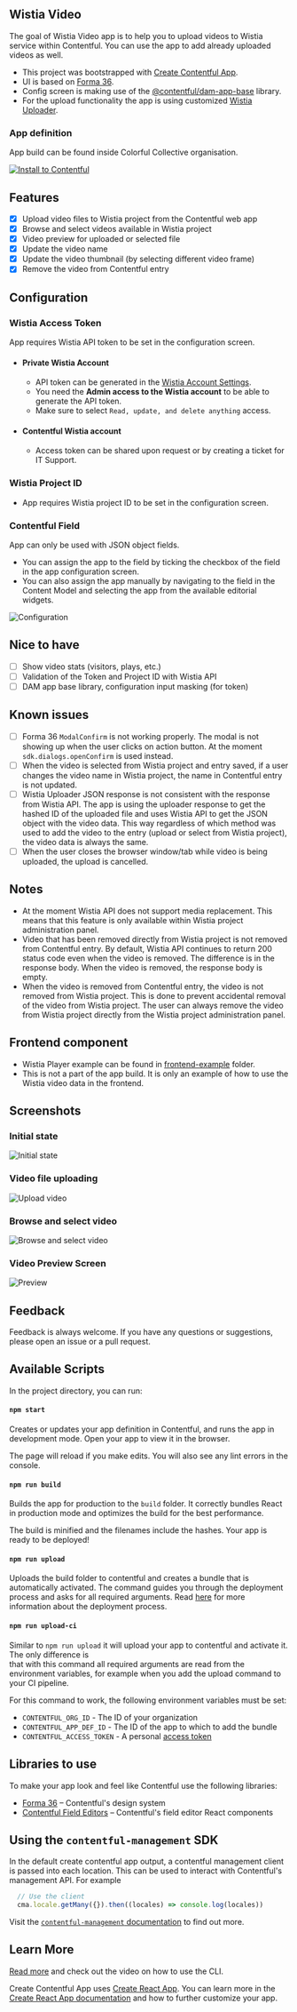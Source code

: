 ## Wistia Video

The goal of Wistia Video app is to help you to upload videos to Wistia service within Contentful.
You can use the app to add already uploaded videos as well.

* This project was bootstrapped with [Create Contentful App](https://github.com/contentful/create-contentful-app).
* UI is based on [Forma 36](https://f36.contentful.com/).
* Config screen is making use of the [@contentful/dam-app-base](https://github.com/contentful/apps/tree/master/packages/dam-app-base) library.
* For the upload functionality the app is using customized [Wistia Uploader](https://wistia.com/support/developers/uploader).


### App definition
App build can be found inside Colorful Collective organisation.

[![Install to Contentful](https://www.ctfstatic.com/button/install-small.svg)](https://app.contentful.com/deeplink?link=apps&id=6X2tjK2ahnSGNFYUQVJrfi)

## Features

- [x] Upload video files to Wistia project from the Contentful web app
- [x] Browse and select videos available in Wistia project
- [x] Video preview for uploaded or selected file
- [x] Update the video name
- [x] Update the video thumbnail (by selecting different video frame)
- [x] Remove the video from Contentful entry

## Configuration

### Wistia Access Token
App requires Wistia API token to be set in the configuration screen.
- #### Private Wistia Account
  - API token can be generated in the [Wistia Account Settings](https://my.wistia.com/account/api).
  - You need the **Admin access to the Wistia account** to be able to generate the API token.
  - Make sure to select `Read, update, and delete anything` access.
- #### Contentful Wistia account 
  - Access token can be shared upon request or by creating a ticket for IT Support.
  
### Wistia Project ID
- App requires Wistia project ID to be set in the configuration screen.

### Contentful Field
App can only be used with JSON object fields.
  - You can assign the app to the field by ticking the checkbox of the field in the app configuration screen.
  - You can also assign the app manually by navigating to the field in the Content Model and selecting the app from the available editorial widgets.

![Configuration](./screens/configuration-screen.png)

## Nice to have
- [ ] Show video stats (visitors, plays, etc.)
- [ ] Validation of the Token and Project ID with Wistia API
- [ ] DAM app base library, configuration input masking (for token)

## Known issues
- [ ] Forma 36 `ModalConfirm` is not working properly. The modal is not showing up when the user clicks on action button. At the moment `sdk.dialogs.openConfirm` is used instead.
- [ ] When the video is selected from Wistia project and entry saved, if a user changes the video name in Wistia project, the name in Contentful entry is not updated.
- [ ] Wistia Uploader JSON response is not consistent with the response from Wistia API. The app is using the uploader response to get the hashed ID of the uploaded file and uses Wistia API to get the JSON object with the video data. This way regardless of which method was used to add the video to the entry (upload or select from Wistia project), the video data is always the same.
- [ ] When the user closes the browser window/tab while video is being uploaded, the upload is cancelled.

## Notes
- At the moment Wistia API does not support media replacement. This means that this feature is only available within Wistia project administration panel.
- Video that has been removed directly from Wistia project is not removed from Contentful entry. By default, Wistia API continues to return 200 status code even when the video is removed. The difference is in the response body. When the video is removed, the response body is empty. 
- When the video is removed from Contentful entry, the video is not removed from Wistia project. This is done to prevent accidental removal of the video from Wistia project. The user can always remove the video from Wistia project directly from the Wistia project administration panel.

## Frontend component
- Wistia Player example can be found in [frontend-example](./frontend-example) folder.
- This is not a part of the app build. It is only an example of how to use the Wistia video data in the frontend.

## Screenshots
### Initial state
![Initial state](./screens/app-initial-state.png)

### Video file uploading
![Upload video](./screens/video-file-upload.png)

### Browse and select video
![Browse and select video](./screens/select-video.png)

### Video Preview Screen
![Preview](./screens/video-preview.png)

## Feedback

Feedback is always welcome. If you have any questions or suggestions, please open an issue or a pull request.

## Available Scripts

In the project directory, you can run:

#### `npm start`

Creates or updates your app definition in Contentful, and runs the app in development mode.
Open your app to view it in the browser.

The page will reload if you make edits.
You will also see any lint errors in the console.

#### `npm run build`

Builds the app for production to the `build` folder.
It correctly bundles React in production mode and optimizes the build for the best performance.

The build is minified and the filenames include the hashes.
Your app is ready to be deployed!

#### `npm run upload`

Uploads the build folder to contentful and creates a bundle that is automatically activated.
The command guides you through the deployment process and asks for all required arguments.
Read [here](https://www.contentful.com/developers/docs/extensibility/app-framework/create-contentful-app/#deploy-with-contentful) for more information about the deployment process.

#### `npm run upload-ci`

Similar to `npm run upload` it will upload your app to contentful and activate it. The only difference is   
that with this command all required arguments are read from the environment variables, for example when you add
the upload command to your CI pipeline.

For this command to work, the following environment variables must be set:

- `CONTENTFUL_ORG_ID` - The ID of your organization
- `CONTENTFUL_APP_DEF_ID` - The ID of the app to which to add the bundle
- `CONTENTFUL_ACCESS_TOKEN` - A personal [access token](https://www.contentful.com/developers/docs/references/content-management-api/#/reference/personal-access-tokens)

## Libraries to use

To make your app look and feel like Contentful use the following libraries:

- [Forma 36](https://f36.contentful.com/) – Contentful's design system
- [Contentful Field Editors](https://www.contentful.com/developers/docs/extensibility/field-editors/) – Contentful's field editor React components

## Using the `contentful-management` SDK

In the default create contentful app output, a contentful management client is
passed into each location. This can be used to interact with Contentful's
management API. For example

```js
  // Use the client
  cma.locale.getMany({}).then((locales) => console.log(locales))

```

Visit the [`contentful-management` documentation](https://www.contentful.com/developers/docs/extensibility/app-framework/sdk/#using-the-contentful-management-library)
to find out more.

## Learn More

[Read more](https://www.contentful.com/developers/docs/extensibility/app-framework/create-contentful-app/) and check out the video on how to use the CLI.

Create Contentful App uses [Create React App](https://create-react-app.dev/). You can learn more in the [Create React App documentation](https://facebook.github.io/create-react-app/docs/getting-started) and how to further customize your app.